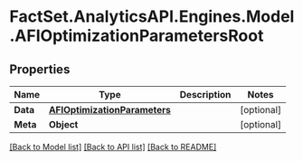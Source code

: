 # FactSet.AnalyticsAPI.Engines.Model.AFIOptimizationParametersRoot

## Properties

Name | Type | Description | Notes
------------ | ------------- | ------------- | -------------
**Data** | [**AFIOptimizationParameters**](AFIOptimizationParameters.md) |  | [optional] 
**Meta** | **Object** |  | [optional] 

[[Back to Model list]](../README.md#documentation-for-models) [[Back to API list]](../README.md#documentation-for-api-endpoints) [[Back to README]](../README.md)

